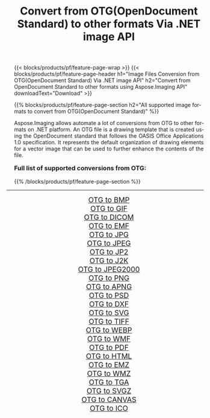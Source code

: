 ﻿---
title: Convert from OTG(OpenDocument Standard) to other formats Via .NET image API 
weight: 3920
url: /net/conversion/from/otg/ 
lang: en
langdirlevel: 2
locales: zh-hans,ja,it,ru,de,es,fr,nl,id,lt,pl,pt,vi,tr,ko,zh-hant,ar,hi,th,sv,cs,uk,he
description: Using Aspose.Imaging for .NET you can easily convert from OTG(OpenDocument Standard) to other formats
---

{{< blocks/products/pf/feature-page-wrap >}}
{{< blocks/products/pf/feature-page-header h1="Image Files Conversion from OTG(OpenDocument Standard) Via .NET image API" h2="Convert from OpenDocument Standard to other formats using Aspose.Imaging API" downloadText="Download" >}}


{{% blocks/products/pf/feature-page-section  h2="All supported image formats to convert from OTG(OpenDocument Standard)" %}}
<p align=justify>Aspose.Imaging allows automate a lot of conversions from OTG to other formats on .NET platform. An OTG file is a drawing template that is created using the OpenDocument standard that follows the OASIS Office Applications 1.0 specification. It represents the default organization of drawing elements for a vector image that can be used to further enhance the contents of the file.</p>
<h3 style="margin-top:16px;">
Full list of supported conversions from OTG:
</h3>
{{% /blocks/products/pf/feature-page-section %}}
<div class="container-fluid productfamilypage bg-gray">
    <div class="convertypes bg-gray agp-content section">
        <div class="container">
		<hr style="margin-left:-20px;"/>
		<div class="row other-converters" style="gap: 10px;font-size: 19px;text-align:center;">
		    <div class='col-md-3 other-converter remove-lp remove-rp'><a href="/imaging/net/conversion/otg-to-bmp/" style="padding:15px;">OTG to BMP</a></div><div class='col-md-3 other-converter remove-lp remove-rp'><a href="/imaging/net/conversion/otg-to-gif/" style="padding:15px;">OTG to GIF</a></div><div class='col-md-3 other-converter remove-lp remove-rp'><a href="/imaging/net/conversion/otg-to-dicom/" style="padding:15px;">OTG to DICOM</a></div><div class='col-md-3 other-converter remove-lp remove-rp'><a href="/imaging/net/conversion/otg-to-emf/" style="padding:15px;">OTG to EMF</a></div><div class='col-md-3 other-converter remove-lp remove-rp'><a href="/imaging/net/conversion/otg-to-jpg/" style="padding:15px;">OTG to JPG</a></div><div class='col-md-3 other-converter remove-lp remove-rp'><a href="/imaging/net/conversion/otg-to-jpeg/" style="padding:15px;">OTG to JPEG</a></div><div class='col-md-3 other-converter remove-lp remove-rp'><a href="/imaging/net/conversion/otg-to-jp2/" style="padding:15px;">OTG to JP2</a></div><div class='col-md-3 other-converter remove-lp remove-rp'><a href="/imaging/net/conversion/otg-to-j2k/" style="padding:15px;">OTG to J2K</a></div><div class='col-md-3 other-converter remove-lp remove-rp'><a href="/imaging/net/conversion/otg-to-jpeg2000/" style="padding:15px;">OTG to JPEG2000</a></div><div class='col-md-3 other-converter remove-lp remove-rp'><a href="/imaging/net/conversion/otg-to-png/" style="padding:15px;">OTG to PNG</a></div><div class='col-md-3 other-converter remove-lp remove-rp'><a href="/imaging/net/conversion/otg-to-apng/" style="padding:15px;">OTG to APNG</a></div><div class='col-md-3 other-converter remove-lp remove-rp'><a href="/imaging/net/conversion/otg-to-psd/" style="padding:15px;">OTG to PSD</a></div><div class='col-md-3 other-converter remove-lp remove-rp'><a href="/imaging/net/conversion/otg-to-dxf/" style="padding:15px;">OTG to DXF</a></div><div class='col-md-3 other-converter remove-lp remove-rp'><a href="/imaging/net/conversion/otg-to-svg/" style="padding:15px;">OTG to SVG</a></div><div class='col-md-3 other-converter remove-lp remove-rp'><a href="/imaging/net/conversion/otg-to-tiff/" style="padding:15px;">OTG to TIFF</a></div><div class='col-md-3 other-converter remove-lp remove-rp'><a href="/imaging/net/conversion/otg-to-webp/" style="padding:15px;">OTG to WEBP</a></div><div class='col-md-3 other-converter remove-lp remove-rp'><a href="/imaging/net/conversion/otg-to-wmf/" style="padding:15px;">OTG to WMF</a></div><div class='col-md-3 other-converter remove-lp remove-rp'><a href="/imaging/net/conversion/otg-to-pdf/" style="padding:15px;">OTG to PDF</a></div><div class='col-md-3 other-converter remove-lp remove-rp'><a href="/imaging/net/conversion/otg-to-html/" style="padding:15px;">OTG to HTML</a></div><div class='col-md-3 other-converter remove-lp remove-rp'><a href="/imaging/net/conversion/otg-to-emz/" style="padding:15px;">OTG to EMZ</a></div><div class='col-md-3 other-converter remove-lp remove-rp'><a href="/imaging/net/conversion/otg-to-wmz/" style="padding:15px;">OTG to WMZ</a></div><div class='col-md-3 other-converter remove-lp remove-rp'><a href="/imaging/net/conversion/otg-to-tga/" style="padding:15px;">OTG to TGA</a></div><div class='col-md-3 other-converter remove-lp remove-rp'><a href="/imaging/net/conversion/otg-to-svgz/" style="padding:15px;">OTG to SVGZ</a></div><div class='col-md-3 other-converter remove-lp remove-rp'><a href="/imaging/net/conversion/otg-to-canvas/" style="padding:15px;">OTG to CANVAS</a></div><div class='col-md-3 other-converter remove-lp remove-rp'><a href="/imaging/net/conversion/otg-to-ico/" style="padding:15px;">OTG to ICO</a></div>
                </div>
        </div>
    </div>
</div>
<br/>

